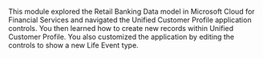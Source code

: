 This module explored the Retail Banking Data model in Microsoft Cloud for Financial Services and navigated the Unified Customer Profile application controls. You then learned how to create new records within Unified Customer Profile. You also customized the application by editing the controls to show a new Life Event type.
